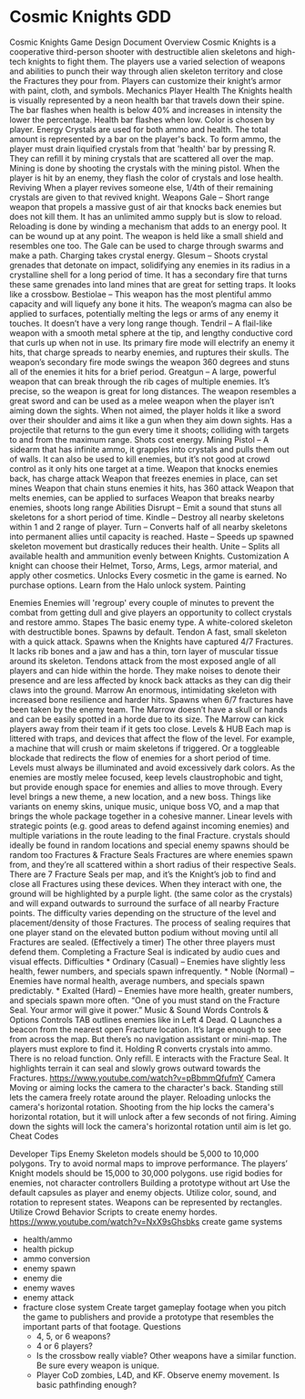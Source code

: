 
# Cosmic Knights GDD
Cosmic Knights
Game Design Document
Overview
Cosmic Knights is a cooperative third-person shooter with destructible alien skeletons and high-tech knights to fight them. The players use a varied selection of weapons and abilities to punch their way through alien skeleton territory and close the Fractures they pour from. Players can customize their knight’s armor with paint, cloth, and symbols. 
Mechanics
Player
Health
The Knights health is visually represented by a neon health bar that travels down their spine. The bar flashes when health is below 40% and increases in intensity the lower the percentage. Health bar flashes when low. Color is chosen by player.
Energy
Crystals are used for both ammo and health. The total amount is represented by a bar on the player's back. To form ammo, the player must drain liquified crystals from that 'health' bar by pressing R. They can refill it by mining crystals that are scattered all over the map. Mining is done by shooting the crystals with the mining pistol.
When the player is hit by an enemy, they flash the color of crystals and lose health.
Reviving
When a player revives someone else, 1/4th of their remaining crystals are given to that revived knight.
Weapons
Gale – Short range weapon that propels a massive gust of air that knocks back enemies but does not kill them. It has an unlimited ammo supply but is slow to reload. Reloading is done by winding a mechanism that adds to an energy pool. It can be wound up at any point. The weapon is held like a small shield and resembles one too. The Gale can be used to charge through swarms and make a path. Charging takes crystal energy.
Glesum – Shoots crystal grenades that detonate on impact, solidifying any enemies in its radius in a crystalline shell for a long period of time. It has a secondary fire that turns these same grenades into land mines that are great for setting traps. It looks like a crossbow.
Bestiolae – This weapon has the most plentiful ammo capacity and will liquefy any bone it hits. The weapon’s magma can also be applied to surfaces, potentially melting the legs or arms of any enemy it touches. It doesn’t have a very long range though.
Tendril – A flail-like weapon with a smooth metal sphere at the tip, and lengthy conductive cord that curls up when not in use. Its primary fire mode will electrify an enemy it hits, that charge spreads to nearby enemies, and ruptures their skulls. The weapon’s secondary fire mode swings the weapon 360 degrees and stuns all of the enemies it hits for a brief period.
Greatgun – A large, powerful weapon that can break through the rib cages of multiple enemies. It’s precise, so the weapon is great for long distances. The weapon resembles a great sword and can be used as a melee weapon when the player isn’t aiming down the sights. When not aimed, the player holds it like a sword over their shoulder and aims it like a gun when they aim down sights. Has a projectile that returns to the gun every time it shoots; colliding with targets to and from the maximum range. Shots cost energy.
Mining Pistol – A sidearm that has infinite ammo, it grapples into crystals and pulls them out of walls. It can also be used to kill enemies, but it’s not good at crowd control as it only hits one target at a time.
Weapon that knocks enemies back, has charge attack
Weapon that freezes enemies in place, can set mines
Weapon that chain stuns enemies it hits, has 360 attack
Weapon that melts enemies, can be applied to surfaces
Weapon that breaks nearby enemies, shoots long range
Abilities
Disrupt – Emit a sound that stuns all skeletons for a short period of time.
Kindle – Destroy all nearby skeletons within 1 and 2 range of player.
Turn – Converts half of all nearby skeletons into permanent allies until capacity is reached.
Haste – Speeds up spawned skeleton movement but drastically reduces their health. 
Unite – Splits all available health and ammunition evenly between Knights.
Customization
A knight can choose their Helmet, Torso, Arms, Legs, armor material, and apply other cosmetics.
Unlocks
Every cosmetic in the game is earned. No purchase options. Learn from the Halo unlock system.
Painting

Enemies
Enemies will 'regroup' every couple of minutes to prevent the combat from getting dull and give players an opportunity to collect crystals and restore ammo.
Stapes
The basic enemy type. A white-colored skeleton with destructible bones. Spawns by default. 
Tendon
A fast, small skeleton with a quick attack. Spawns when the Knights have captured 4/7 Fractures. It lacks rib bones and a jaw and has a thin, torn layer of muscular tissue around its skeleton. Tendons attack from the most exposed angle of all players and can hide within the horde. They make noises to denote their presence and are less affected by knock back attacks as they can dig their claws into the ground.
Marrow
An enormous, intimidating skeleton with increased bone resilience and harder hits. Spawns when 6/7 fractures have been taken by the enemy team. The Marrow doesn’t have a skull or hands and can be easily spotted in a horde due to its size. The Marrow can kick players away from their team if it gets too close.
Levels & HUB
Each map is littered with traps, and devices that affect the flow of the level. For example, a machine that will crush or maim skeletons if triggered. Or a toggleable blockade that redirects the flow of enemies for a short period of time.
Levels must always be illuminated and avoid excessively dark colors. As the enemies are mostly melee focused, keep levels claustrophobic and tight, but provide enough space for enemies and allies to move through. Every level brings a new theme, a new location, and a new boss. Things like variants on enemy skins, unique music, unique boss VO, and a map that brings the whole package together in a cohesive manner. 
Linear levels with strategic points (e.g. good areas to defend against incoming enemies) and multiple variations in the route leading to the final Fracture. crystals should ideally be found in random locations and special enemy spawns should be random too
Fractures & Fracture Seals
Fractures are where enemies spawn from, and they’re all scattered within a short radius of their respective Seals. There are 7 Fracture Seals per map, and it’s the Knight’s job to find and close all Fractures using these devices. When they interact with one, the ground will be highlighted by a purple light. (the same color as the crystals) and will expand outwards to surround the surface of all nearby Fracture points. The difficulty varies depending on the structure of the level and placement/density of those Fractures. The process of sealing requires that one player stand on the elevated button podium without moving until all Fractures are sealed. (Effectively a timer) The other three players must defend them. Completing a Fracture Seal is indicated by audio cues and visual effects.
Difficulties
	* Ordinary (Casual) – Enemies have slightly less health, fewer numbers, and specials spawn infrequently.
	* Noble (Normal) – Enemies have normal health, average numbers, and specials spawn predictably.
	* Exalted (Hard) – Enemies have more health, greater numbers, and specials spawn more often.
“One of you must stand on the Fracture Seal. Your armor will give it power.”
Music & Sound
Words
Controls & Options
Controls
TAB outlines enemies like in Left 4 Dead. 
Q Launches a beacon from the nearest open Fracture location. It’s large enough to see from across the map. But there’s no navigation assistant or mini-map. The players must explore to find it.
Holding R converts crystals into ammo. There is no reload function. Only refill.
E interacts with the Fracture Seal. It highlights terrain it can seal and slowly grows outward towards the Fractures. 
https://www.youtube.com/watch?v=pBbmmQfufmY
Camera
Moving or aiming locks the camera to the character's back. Standing still lets the camera freely rotate around the player. Reloading unlocks the camera's horizontal rotation. Shooting from the hip locks the camera's horizontal rotation, but it will unlock after a few seconds of not firing. Aiming down the sights will lock the camera's horizontal rotation until aim is let go.
Cheat Codes

Developer Tips
Enemy Skeleton models should be 5,000 to 10,000 polygons. Try to avoid normal maps to improve performance.
The players’ Knight models should be 15,000 to 30,000 polygons. 
use rigid bodies for enemies, not character controllers
Building a prototype without art
Use the default capsules as player and enemy objects. Utilize color, sound, and rotation to represent states. Weapons can be represented by rectangles. Utilize Crowd Behavior Scripts to create enemy hordes.
https://www.youtube.com/watch?v=NxX9sGhsbks
create game systems
- health/ammo
- health pickup
- ammo conversion
- enemy spawn
- enemy die
- enemy waves
- enemy attack
- fracture close system
Create target gameplay footage when you pitch the game to publishers and provide a prototype that resembles the important parts of that footage.
Questions
	* 4, 5, or 6 weapons? 
	* 4 or 6 players? 
	* Is the crossbow really viable? Other weapons have a similar function. Be sure every weapon is unique.
	* Player CoD zombies, L4D, and KF. Observe enemy movement. Is basic pathfinding enough?
